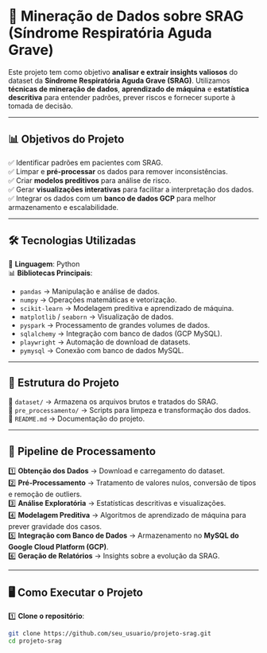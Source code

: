 # 🏥 Mineração de Dados sobre SRAG (Síndrome Respiratória Aguda Grave)

Este projeto tem como objetivo **analisar e extrair insights valiosos** do dataset da **Síndrome Respiratória Aguda Grave (SRAG)**. Utilizamos **técnicas de mineração de dados**, **aprendizado de máquina** e **estatística descritiva** para entender padrões, prever riscos e fornecer suporte à tomada de decisão.

---

## **📊 Objetivos do Projeto**
✅ Identificar padrões em pacientes com SRAG.  
✅ Limpar e **pré-processar** os dados para remover inconsistências.  
✅ Criar **modelos preditivos** para análise de risco.  
✅ Gerar **visualizações interativas** para facilitar a interpretação dos dados.  
✅ Integrar os dados com um **banco de dados GCP** para melhor armazenamento e escalabilidade.

---

## **🛠️ Tecnologias Utilizadas**
🚀 **Linguagem**: Python  
📊 **Bibliotecas Principais**:
- `pandas` → Manipulação e análise de dados.
- `numpy` → Operações matemáticas e vetorização.
- `scikit-learn` → Modelagem preditiva e aprendizado de máquina.
- `matplotlib` / `seaborn` → Visualização de dados.
- `pyspark` → Processamento de grandes volumes de dados.
- `sqlalchemy` → Integração com banco de dados (GCP MySQL).
- `playwright` → Automação de download de datasets.
- `pymysql` → Conexão com banco de dados MySQL.

---

## **📂 Estrutura do Projeto**
📁 `dataset/` → Armazena os arquivos brutos e tratados do SRAG.  
📁 `pre_processamento/` → Scripts para limpeza e transformação dos dados.   
📜 `README.md` → Documentação do projeto.  

---

## **🔄 Pipeline de Processamento**
1️⃣ **Obtenção dos Dados** → Download e carregamento do dataset.  
2️⃣ **Pré-Processamento** → Tratamento de valores nulos, conversão de tipos e remoção de outliers.  
3️⃣ **Análise Exploratória** → Estatísticas descritivas e visualizações.  
4️⃣ **Modelagem Preditiva** → Algoritmos de aprendizado de máquina para prever gravidade dos casos.  
5️⃣ **Integração com Banco de Dados** → Armazenamento no **MySQL do Google Cloud Platform (GCP)**.  
6️⃣ **Geração de Relatórios** → Insights sobre a evolução da SRAG.

---

## **🖥️ Como Executar o Projeto**
1️⃣ **Clone o repositório**:
```sh
git clone https://github.com/seu_usuario/projeto-srag.git
cd projeto-srag
